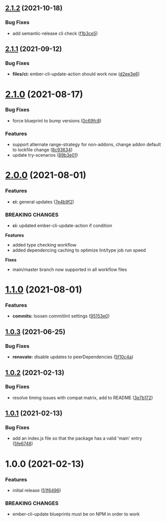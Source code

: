## [2.1.2](https://github.com/NullVoxPopuli/ember-addon-automated-ci/compare/v2.1.1...v2.1.2) (2021-10-18)


### Bug Fixes

* add semantic-release cli check ([f1b3ce5](https://github.com/NullVoxPopuli/ember-addon-automated-ci/commit/f1b3ce5a1d53166923916410b0a65734900178ef))

## [2.1.1](https://github.com/NullVoxPopuli/ember-addon-automated-ci/compare/v2.1.0...v2.1.1) (2021-09-12)


### Bug Fixes

* **files/ci:** ember-cli-update-action should work now ([d2ee3e6](https://github.com/NullVoxPopuli/ember-addon-automated-ci/commit/d2ee3e63ec714a67989311844da93f5451b0fd5c))

# [2.1.0](https://github.com/NullVoxPopuli/ember-addon-automated-ci/compare/v2.0.0...v2.1.0) (2021-08-17)


### Bug Fixes

* force blueprint to bump versions ([0c69fc8](https://github.com/NullVoxPopuli/ember-addon-automated-ci/commit/0c69fc8801f5bbf9a023f1629cab5fb489a46fc0))


### Features

* support alternate range-strategy for non-addons, change addon default to lockfile change ([8c93634](https://github.com/NullVoxPopuli/ember-addon-automated-ci/commit/8c93634ad5992dc0c72288b0432118310bb6fbfa))
* update try-scenarios ([89b3e01](https://github.com/NullVoxPopuli/ember-addon-automated-ci/commit/89b3e01f2141adbd60fe5ef56fb72da0c7fa20ce))

# [2.0.0](https://github.com/NullVoxPopuli/ember-addon-automated-ci/compare/v1.1.0...v2.0.0) (2021-08-01)


### Features

* **ci:** general updates ([7e4b9f2](https://github.com/NullVoxPopuli/ember-addon-automated-ci/commit/7e4b9f2012dff5c76f4f450ae3835459f46277df))


### BREAKING CHANGES

* **ci:** updated ember-cli-update-action if condition

**Features**
 - added type checking workflow
 - added dependencing caching to optimize lint/type job run speed

**Fixes**
 - main/master branch now supported in all workflow files

# [1.1.0](https://github.com/NullVoxPopuli/ember-addon-automated-ci/compare/v1.0.3...v1.1.0) (2021-08-01)


### Features

* **commits:** loosen commitlint settings ([95153e0](https://github.com/NullVoxPopuli/ember-addon-automated-ci/commit/95153e061a4c4ce0e8d45dc7a7ea37663af0befb))

## [1.0.3](https://github.com/NullVoxPopuli/ember-addon-automated-ci/compare/v1.0.2...v1.0.3) (2021-06-25)


### Bug Fixes

* **renovate:** disable updates to peerDependencies ([5f10c4a](https://github.com/NullVoxPopuli/ember-addon-automated-ci/commit/5f10c4ab7bc0d479a4163ad6cee19d1c881daa08))

## [1.0.2](https://github.com/NullVoxPopuli/ember-addon-automated-ci/compare/v1.0.1...v1.0.2) (2021-02-13)


### Bug Fixes

* resolve timing issues with compat matrix, add to README ([3e7b172](https://github.com/NullVoxPopuli/ember-addon-automated-ci/commit/3e7b17260a8a29df8f2a3ee14e066d25dc8fb2b5))

## [1.0.1](https://github.com/NullVoxPopuli/ember-addon-automated-ci/compare/v1.0.0...v1.0.1) (2021-02-13)


### Bug Fixes

* add an index.js file so that the package has a valid 'main' entry ([5fe6748](https://github.com/NullVoxPopuli/ember-addon-automated-ci/commit/5fe67482aeed7f1cdbc8fe08f64edccb7b512a6c))

# 1.0.0 (2021-02-13)


### Features

* initial release ([51f6496](https://github.com/NullVoxPopuli/ember-addon-automated-ci/commit/51f649605ab9508ca96f2043827ad10cd982d0d2))


### BREAKING CHANGES

* ember-cli-update blueprints must be on NPM in order to
work
